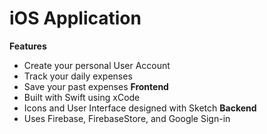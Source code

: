 # iOS Application
**Features**
- Create your personal User Account
- Track your daily expenses
- Save your past expenses
**Frontend**
- Built with Swift using xCode
- Icons and User Interface designed with Sketch
**Backend**
- Uses Firebase, FirebaseStore, and Google Sign-in

